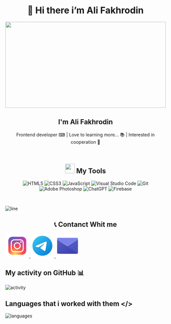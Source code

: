 <h1 align="center">👋 Hi there i’m Ali Fakhrodin </h1>

<!--
- 💻 I'm iranian `frontend developer`
- 🌱 I’m currently `learning React.js`
-->

<p align="center">
  <img width="100%" height="270x" src="https://user-images.githubusercontent.com/74038190/212284136-03988914-d899-44b4-b1d9-4eeccf656e44.gif" />
<p/>

<h2 align="center">I'm Ali Fakhrodin</h2>
<p align="center">Frontend developer ⌨ | Love to learning more... 📚 | Interested in cooperation 🤝 </p>

<br />

<h2 align="center"> <img width="30px" height="30px" src="https://user-images.githubusercontent.com/74038190/235223599-0eadbd7c-c916-4f24-af9d-9242730e6172.gif" />  My Tools </h2>

<p align="center">
  <img alt="HTML5" src="https://img.shields.io/badge/html5-%23E34F26.svg?style=for-the-badge&logo=html5&logoColor=white" />
  <img alt="CSS3" src="https://img.shields.io/badge/css3-%231572B6.svg?style=for-the-badge&logo=css3&logoColor=white" />
  <img alt="JavaScript" src="https://img.shields.io/badge/javascript-%23323330.svg?style=for-the-badge&logo=javascript&logoColor=%23F7DF1E" />
  <img alt="Visual Studio Code" src="https://img.shields.io/badge/Visual%20Studio%20Code-0078d7.svg?style=for-the-badge&logo=visual-studio-code&logoColor=white" />
  <img alt="Git" src="https://img.shields.io/badge/git-%23F05033.svg?style=for-the-badge&logo=git&logoColor=white" />
  <img alt="Adobe Photoshop" src="https://img.shields.io/badge/adobe%20photoshop-%2331A8FF.svg?style=for-the-badge&logo=adobe%20photoshop&logoColor=white" />
  <img alt="ChatGPT" src="https://img.shields.io/badge/chatGPT-74aa9c?style=for-the-badge&logo=openai&logoColor=white" />
  <img alt="Firebase" src="https://img.shields.io/badge/firebase-a08021?style=for-the-badge&logo=firebase&logoColor=ffcd34" />
</p>

<br />

![line](https://user-images.githubusercontent.com/74038190/212284100-561aa473-3905-4a80-b561-0d28506553ee.gif)

<h2 align="center"> 📞 Contanct Whit me </h2>

<a href="https://www.instagram.com/alifakhrodin.js"> <img alt="instagram" src="https://github.com/ali-fakhrodin/ali-fakhrodin/blob/main/icons8-insta-75.png" /> </a>
<a href="https://t.me/alifakhrodin1"> <img alt="telegram" src="https://github.com/ali-fakhrodin/ali-fakhrodin/blob/main/icons8-telegram-75.png" /> </a>
<a href="alifakhrodin@gmail.com"> <img alt="email" src="https://github.com/ali-fakhrodin/ali-fakhrodin/blob/main/icons8-email-75.png" /> </a>


## My activity on GitHub 📊
![activity](https://github-readme-stats.vercel.app/api?username=ali-fakhrodin&show_icons=true&theme=merko)

## Languages that i worked with them </>
![languages](https://github-readme-stats.vercel.app/api/top-langs/?username=ali-fakhrodin&hide_progress=true)
